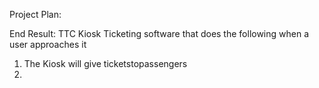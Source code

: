 Project Plan:

End Result: TTC Kiosk Ticketing software that does the following when a user approaches it

1. The Kiosk will give ticketstopassengers
2. 
